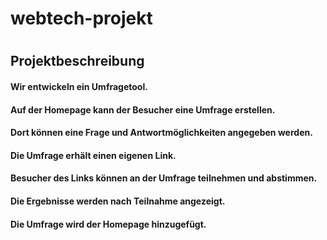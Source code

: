 # webtech-projekt
# 

## Projektbeschreibung

#### Wir entwickeln ein Umfragetool.
#### Auf der Homepage kann der Besucher eine Umfrage erstellen.
#### Dort können eine Frage und Antwortmöglichkeiten angegeben werden.
#### Die Umfrage erhält einen eigenen Link.
#### Besucher des Links können an der Umfrage teilnehmen und abstimmen.
#### Die Ergebnisse werden nach Teilnahme angezeigt.
#### Die Umfrage wird der Homepage hinzugefügt.